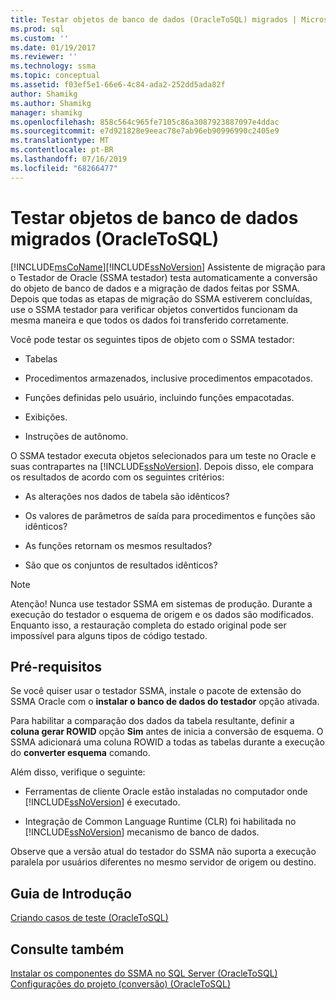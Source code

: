 ```yaml
---
title: Testar objetos de banco de dados (OracleToSQL) migrados | Microsoft Docs
ms.prod: sql
ms.custom: ''
ms.date: 01/19/2017
ms.reviewer: ''
ms.technology: ssma
ms.topic: conceptual
ms.assetid: f03ef5e1-66e6-4c84-ada2-252dd5ada82f
author: Shamikg
ms.author: Shamikg
manager: shamikg
ms.openlocfilehash: 858c564c965fe7105c86a3087923887097e4ddac
ms.sourcegitcommit: e7d921828e9eeac78e7ab96eb90996990c2405e9
ms.translationtype: MT
ms.contentlocale: pt-BR
ms.lasthandoff: 07/16/2019
ms.locfileid: "68266477"
---
```

# <a name="testing-migrated-database-objects-oracletosql"></a>Testar objetos de banco de dados migrados (OracleToSQL)
[!INCLUDE[msCoName](../../includes/msconame_md.md)][!INCLUDE[ssNoVersion](../../includes/ssnoversion-md.md)] Assistente de migração para o Testador de Oracle (SSMA testador) testa automaticamente a conversão do objeto de banco de dados e a migração de dados feitas por SSMA. Depois que todas as etapas de migração do SSMA estiverem concluídas, use o SSMA testador para verificar objetos convertidos funcionam da mesma maneira e que todos os dados foi transferido corretamente.  
  
Você pode testar os seguintes tipos de objeto com o SSMA testador:  
  
-   Tabelas  
  
-   Procedimentos armazenados, inclusive procedimentos empacotados.  
  
-   Funções definidas pelo usuário, incluindo funções empacotadas.  
  
-   Exibições.  
  
-   Instruções de autônomo.  
  
O SSMA testador executa objetos selecionados para um teste no Oracle e suas contrapartes na [!INCLUDE[ssNoVersion](../../includes/ssnoversion-md.md)]. Depois disso, ele compara os resultados de acordo com os seguintes critérios:  
  
-   As alterações nos dados de tabela são idênticos?  
  
-   Os valores de parâmetros de saída para procedimentos e funções são idênticos?  
  
-   As funções retornam os mesmos resultados?  
  
-   São que os conjuntos de resultados idênticos?  
  
> [!NOTE]  
> Atenção! Nunca use testador SSMA em sistemas de produção. Durante a execução do testador o esquema de origem e os dados são modificados. Enquanto isso, a restauração completa do estado original pode ser impossível para alguns tipos de código testado.  
  
## <a name="prerequisites"></a>Pré-requisitos  
Se você quiser usar o testador SSMA, instale o pacote de extensão do SSMA Oracle com o **instalar o banco de dados do testador** opção ativada.  
  
Para habilitar a comparação dos dados da tabela resultante, definir a **coluna gerar ROWID** opção **Sim** antes de inicia a conversão de esquema. O SSMA adicionará uma coluna ROWID a todas as tabelas durante a execução do **converter esquema** comando.  
  
Além disso, verifique o seguinte:  
  
-   Ferramentas de cliente Oracle estão instaladas no computador onde [!INCLUDE[ssNoVersion](../../includes/ssnoversion-md.md)] é executado.  
  
-   Integração de Common Language Runtime (CLR) foi habilitada no [!INCLUDE[ssNoVersion](../../includes/ssnoversion-md.md)] mecanismo de banco de dados.  
  
Observe que a versão atual do testador do SSMA não suporta a execução paralela por usuários diferentes no mesmo servidor de origem ou destino.  
  
## <a name="getting-started"></a>Guia de Introdução  
[Criando casos de teste &#40;OracleToSQL&#41;](../../ssma/oracle/creating-test-cases-oracletosql.md)  
  
## <a name="see-also"></a>Consulte também  
[Instalar os componentes do SSMA no SQL Server &#40;OracleToSQL&#41;](../../ssma/oracle/installing-ssma-components-on-sql-server-oracletosql.md)  
[Configurações do projeto &#40;conversão&#41; &#40;OracleToSQL&#41;](../../ssma/oracle/project-settings-conversion-oracletosql.md)  
  
